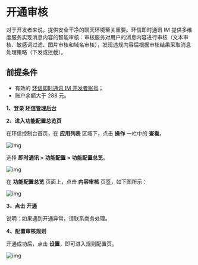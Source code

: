 ﻿# 开通审核

对于开发者来说，提供安全干净的聊天环境至关重要。环信即时通讯 IM 提供多维度服务实现消息内容的智能审核：审核服务对用户的消息内容进行审核（文本审核、敏感词过滤、图片审核和域名审核），发现违规内容后根据审核结果采取消息处理策略（下发或拦截）。

## 前提条件

- 有效的 [环信即时通讯 IM 开发者账号](https://console.easemob.com/index)；
- 账户余额大于 288 元。

**1、登录 [环信管理后台](https://console.easemob.com/index)**

**2、进入功能配置总览页**

在环信控制台首页，在 **应用列表** 区域下，点击 **操作** 一栏中的 **查看**。

![img](@static/images/moderation/moderation_enable_01.png)

选择 **即时通讯 > 功能配置 > 功能配置总览**。

![img](@static/images/moderation/moderation_enable_02.png)

在 **功能配置总览** 页面上，点击 **内容审核** 页签，如下图所示：

![img](@static/images/moderation/moderation_enable_03.png)

**3、点击 开通**

说明：如果遇到开通异常，请联系商务处理。

**4、配置审核规则**

开通成功后，点击 **设置**，即可进入规则配置页。

![img](@static/images/moderation/moderation_enable_04.png)

